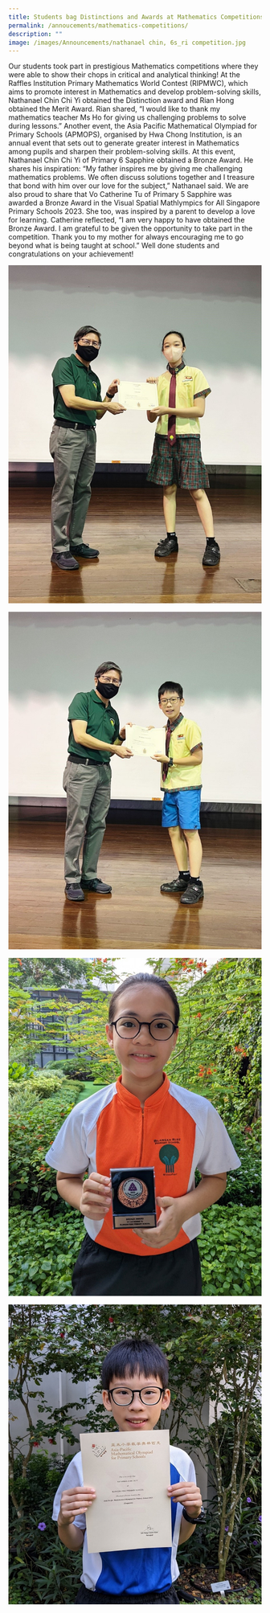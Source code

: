 ```yaml
---
title: Students bag Distinctions and Awards at Mathematics Competitions
permalink: /annoucements/mathematics-competitions/
description: ""
image: /images/Announcements/nathanael chin, 6s_ri competition.jpg
---
```

Our students took part in prestigious Mathematics competitions where they were able to show their chops in critical and analytical thinking!
At the Raffles Institution Primary Mathematics World Contest (RIPMWC), which aims to promote interest in Mathematics and develop problem-solving skills, Nathanael Chin Chi Yi obtained the Distinction award and Rian Hong obtained the Merit Award. Rian shared, “I would like to thank my mathematics teacher Ms Ho for giving us challenging problems to solve during lessons.” 
Another event, the Asia Pacific Mathematical Olympiad for Primary Schools (APMOPS), organised by Hwa Chong Institution, is an annual event that sets out to generate greater interest in Mathematics among pupils and sharpen their problem-solving skills. At this event, Nathanael Chin Chi Yi of Primary 6 Sapphire obtained a Bronze Award. He shares his inspiration: “My father inspires me by giving me challenging mathematics problems. We often discuss solutions together and I treasure that bond with him over our love for the subject,” Nathanael said.
We are also proud to share that Vo Catherine Tu of Primary 5 Sapphire was awarded a Bronze Award in the Visual Spatial Mathlympics for All Singapore Primary Schools 2023. She too, was inspired by a parent to develop a love for learning. Catherine reflected, “I am very happy to have obtained the Bronze Award. I am grateful to be given the opportunity to take part in the competition. Thank you to my mother for always encouraging me to go beyond what is being taught at school.” 
Well done students and congratulations on your achievement!

![](/images/Announcements/hong%20rian%206t%20ri%20competition.jpg)

![](/images/Announcements/nathanael%20chin,%206s_ri%20competition.jpg)

![](/images/Announcements/catherine%20tu%205s_mathlympics.jpg)

![](/images/Announcements/nathanael%20chin,%206s_apmops.jpg)